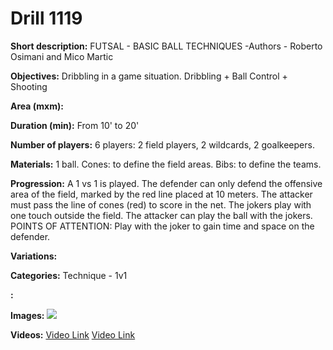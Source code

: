 # Drill 1119

**Short description:**
FUTSAL - BASIC BALL TECHNIQUES -Authors - Roberto Osimani and Mico Martic

**Objectives:**
Dribbling in a game situation. Dribbling + Ball Control + Shooting

**Area (mxm):**


**Duration (min):**
From 10' to 20'

**Number of players:**
6 players: 2 field players, 2 wildcards, 2 goalkeepers.

**Materials:**
1 ball. Cones: to define the field areas. Bibs: to define the teams.

**Progression:**
A 1 vs 1 is played. The defender can only defend the offensive area of the field, marked by the red line placed at 10 meters. The attacker must pass the line of cones (red) to score in the net. The jokers play with one touch outside the field. The attacker can play the ball with the jokers. POINTS OF ATTENTION: Play with the joker to gain time and space on the defender.

**Variations:**


**Categories:**
Technique - 1v1

**:**


**Images:**
![](https://www.coachingfutsal.com/\images\684b6644f7f5a0d88b8b5bb5758f47dace640d5ce8bd480b939163d2b550898333002656cd063e2bfcb101e5b9291a96ad5c3c037c263d379a8bb7fced9680e352c1e903bbd9f.jpg)

**Videos:**
[Video Link](https://www.youtube.com/embed/29auiLiItOk)
[Video Link](https://www.youtube.com/embed/aDk1311q2aI)

